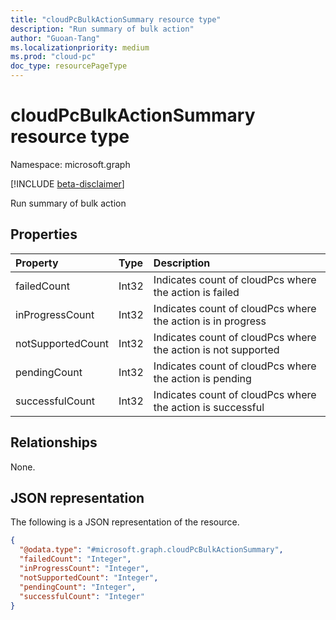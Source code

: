 ```yaml
---
title: "cloudPcBulkActionSummary resource type"
description: "Run summary of bulk action"
author: "Guoan-Tang"
ms.localizationpriority: medium
ms.prod: "cloud-pc"
doc_type: resourcePageType
---
```


# cloudPcBulkActionSummary resource type

Namespace: microsoft.graph

[!INCLUDE [beta-disclaimer](../../includes/beta-disclaimer.md)]

Run summary of bulk action

## Properties
|Property|Type|Description|
|:---|:---|:---|
|failedCount|Int32|Indicates count of cloudPcs where the action is failed|
|inProgressCount|Int32|Indicates count of cloudPcs where the action is in progress|
|notSupportedCount|Int32|Indicates count of cloudPcs where the action is not supported|
|pendingCount|Int32|Indicates count of cloudPcs where the action is pending|
|successfulCount|Int32|Indicates count of cloudPcs where the action is successful|

## Relationships
None.

## JSON representation
The following is a JSON representation of the resource.
<!-- {
  "blockType": "resource",
  "@odata.type": "microsoft.graph.cloudPcBulkActionSummary"
}
-->
``` json
{
  "@odata.type": "#microsoft.graph.cloudPcBulkActionSummary",
  "failedCount": "Integer",
  "inProgressCount": "Integer",
  "notSupportedCount": "Integer",
  "pendingCount": "Integer",
  "successfulCount": "Integer"
}
```

